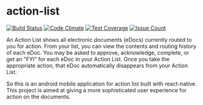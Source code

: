 # action-list
[![Build Status](https://travis-ci.org/p632-sp-2017/action-list.svg?branch=develop)](https://travis-ci.org/p632-sp-2017/action-list) [![Code Climate](https://codeclimate.com/github/p632-sp-2017/action-list/badges/gpa.svg)](https://codeclimate.com/github/p632-sp-2017/action-list) [![Test Coverage](https://codeclimate.com/github/p632-sp-2017/action-list/badges/coverage.svg)](https://codeclimate.com/github/p632-sp-2017/action-list/coverage) [![Issue Count](https://codeclimate.com/github/p632-sp-2017/action-list/badges/issue_count.svg)](https://codeclimate.com/github/p632-sp-2017/action-list)

An Action List shows all electronic documents (eDocs) currently routed to you for action. From your list, you can view the contents and routing history of each eDoc. You may be asked to approve, acknowledge, complete, or get an "FYI" for each eDoc in your Action List. Once you take the appropriate action, that eDoc automatically disappears from your Action List.

So this is an android mobile application for action list built with react-native. This project is aimed at giving a more sophisticated user experience for action on the documents. 